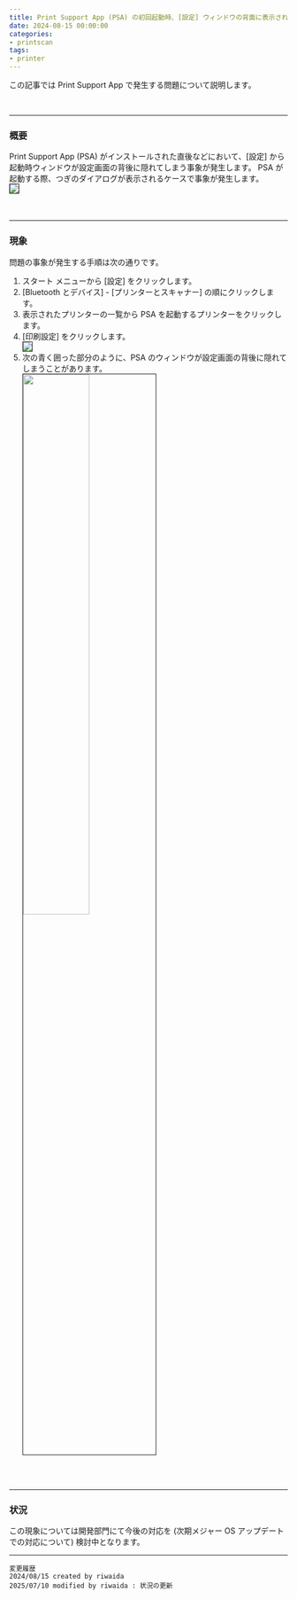 ```yaml
---
title: Print Support App (PSA) の初回起動時、[設定] ウィンドウの背面に表示されてしまう
date: 2024-08-15 00:00:00
categories:
- printscan
tags:
- printer
---
```

この記事では Print Support App で発生する問題について説明します。
<!-- more -->
<br>

***
### 概要
Print Support App (PSA) がインストールされた直後などにおいて、[設定] から起動時ウィンドウが設定画面の背後に隠れてしまう事象が発生します。
PSA が起動する際、つぎのダイアログが表示されるケースで事象が発生します。  
<img src="https://jpwdkblog.github.io/images/psa-z-order/wait-for-printer-connection.png" align="left" border="1"><br clear="left">
<br>
<br>

***
### 現象
問題の事象が発生する手順は次の通りです。
1. スタート メニューから [設定] をクリックします。
2. [Bluetooth とデバイス] - [プリンターとスキャナー] の順にクリックします。
3. 表示されたプリンターの一覧から PSA を起動するプリンターをクリックします。
4. [印刷設定] をクリックします。  
<img src="https://jpwdkblog.github.io/images/psa-z-order/open-print-pref.png" align="left" border="1"><br clear="left">
5. 次の青く囲った部分のように、PSA のウィンドウが設定画面の背後に隠れてしまうことがあります。  
<img src="https://jpwdkblog.github.io/images/psa-z-order/psa-window-back.png" align="left" border="1" width="50%" height="50%"><br clear="left">
<br>
<br>

***
### 状況

この現象については開発部門にて今後の対応を (次期メジャー OS アップデートでの対応について) 検討中となります。
  
***
`変更履歴`  
`2024/08/15 created by riwaida`  
`2025/07/10 modified by riwaida : 状況の更新`  
